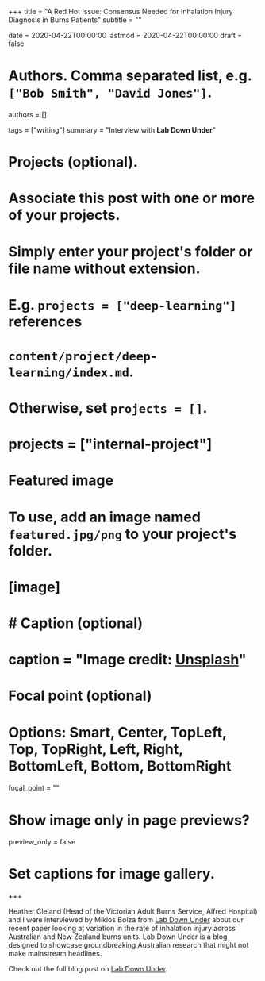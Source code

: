 +++
title = "A Red Hot Issue: Consensus Needed for Inhalation Injury Diagnosis in Burns Patients"
subtitle = ""

date = 2020-04-22T00:00:00
lastmod = 2020-04-22T00:00:00
draft = false

# Authors. Comma separated list, e.g. `["Bob Smith", "David Jones"]`.
authors = []

tags = ["writing"]
summary = "Interview with **Lab Down Under**"

# Projects (optional).
#   Associate this post with one or more of your projects.
#   Simply enter your project's folder or file name without extension.
#   E.g. `projects = ["deep-learning"]` references 
#   `content/project/deep-learning/index.md`.
#   Otherwise, set `projects = []`.
# projects = ["internal-project"]

# Featured image
# To use, add an image named `featured.jpg/png` to your project's folder. 
# [image]
#   # Caption (optional)
#   caption = "Image credit: [**Unsplash**](https://unsplash.com/photos/CpkOjOcXdUY)"

  # Focal point (optional)
  # Options: Smart, Center, TopLeft, Top, TopRight, Left, Right, BottomLeft, Bottom, BottomRight
  focal_point = ""

  # Show image only in page previews?
  preview_only = false

# Set captions for image gallery.

+++

Heather Cleland (Head of the Victorian Adult Burns Service, Alfred Hospital) and I were interviewed by Miklos Bolza from [Lab Down Under](https://labdownunder.com/) about our recent paper looking at variation in the rate of inhalation injury across Australian and New Zealand burns units. Lab Down Under is a blog designed to showcase groundbreaking Australian research that might not make mainstream headlines.

Check out the full blog post on [Lab Down Under](https://labdownunder.com/a-red-hot-issue-consensus-needed-for-inhalation-injury-diagnosis-in-burn-patients/).

